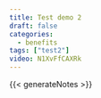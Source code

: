 ```yaml
---
title: Test demo 2
draft: false
categories:
  - benefits
tags: ["test2"]
video: N1XvFfCAXRk
---
```


{{< generateNotes >}}
